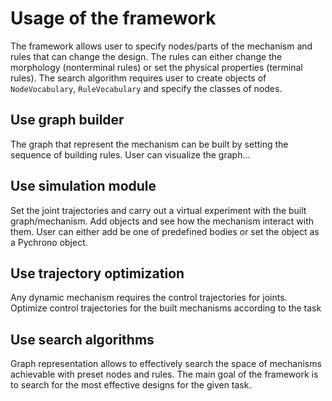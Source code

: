 # Usage of the framework

The framework allows user to specify nodes/parts of the mechanism and rules that can change the design. The rules can either change the morphology (nonterminal rules) or set the physical properties (terminal rules). The search algorithm requires user to create objects of `NodeVocabulary`, `RuleVocabulary` and specify the classes of nodes.

## Use graph builder

The graph that represent the mechanism can be built by setting the sequence of building rules. User can visualize the graph...

## Use simulation module

Set the joint trajectories and carry out a virtual experiment with the built graph/mechanism. Add objects and see how the mechanism interact with them. User can either add be one of predefined bodies or set the object as a Pychrono object.

## Use trajectory optimization

Any dynamic mechanism requires the control trajectories for joints. Optimize control trajectories for the built mechanisms according to the task  

## Use search algorithms

Graph representation allows to effectively search the space of mechanisms achievable with preset nodes and rules. The main goal of the framework is to search for the most effective designs for the given task.  
